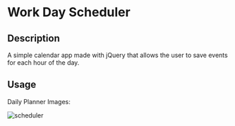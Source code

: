 # Work Day Scheduler

## Description

A simple calendar app made with jQuery that allows the user to save events for each hour of the day.

## Usage
Daily Planner Images:

![scheduler](https://user-images.githubusercontent.com/62404086/81484831-bc4ae600-91fd-11ea-990b-74aecbcaf80c.JPG)
